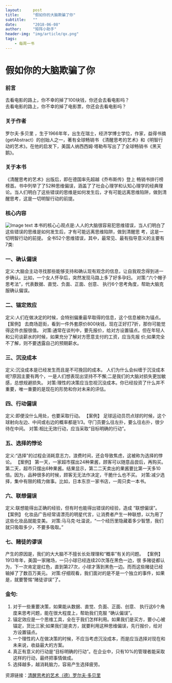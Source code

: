 ```yaml
---
layout:     post
title:      "假如你的大脑欺骗了你"
subtitle:   ""
date:       "2018-06-08"
author:     "矩阵小助手"
header-img: "img/article/qx.png"
tags:
    - 每周一书
---
```


# 假如你的大脑欺骗了你

### 前言
去看电影的路上，你不幸的掉了100块钱，你还会去看电影吗？<br>
去看电影的路上，你不幸的掉了电影票，你还会去看电影吗？

### 关于作者
罗尔夫·多⻉里 ，⽣于1966年年，出⽣在瑞⼠，经济学博士学位，作家，益得书摘(getAbstract）的创始⼈之一，著有全球畅销书 《清醒思考的艺术》和《明智行动的艺术》。在他的启发下，美国人纳⻄西姆·塔勒布写出了了全球畅销书《⿊天鹅》。
### 关于本书
《清醒思考的艺术》出版后，即在德国率先超越《乔布斯传》登上 畅销书排行榜榜首。书中列举了了52种思维偏误，涵盖了了社会⼼理学和认知⼼理学的经典理论。当⼈们明白了这些错误的思维是如何发生后，才有可能远离思维陷阱，做到清醒思考，这是⼀切明智行动的前提。
### 核心内容
![Image text](http://p9n1bl5yn.bkt.clouddn.com/qxsk.png)
本书的核⼼心观点是:⼈人的大脑很容易犯思维错误，当人们明⽩了这些错误的思维是如何发生后，才有可能远离思维陷阱，做到清醒思 考，这是一切明智⾏动的前提。
全书52个思维错误，其中，最常见、最有指导意义的主要有7类:
### 一、确认偏误
定义:大脑会主动寻找那些能够支持和确认现有观念的信息，让⾃我观念得到进一步确认。比如，⼀个女⼈怀孕后，突然发现⻢路上多了好多孕妇。
对策:“六个帽⼦思考法”，代表数据、直觉、负面、正面、创意、 执行6个思考角度，帮助大脑克服确认偏误。
### 二、锚定效应
定义:⼈们在做决定的时候，会特别偏重最早取得的信息，这个信息被称为锚点。
【案例】
去商场逛街，看到⼀件外套原价800块钱，现在正好打7折，那你可能觉得这件衣服很值。
对策:通常在谈判中，要先报价，给对⽅设置锚点。但在年轻人和公司谈薪水的时候，如果充分了解对方愿意支付的工资，应当先报 价;如果完全不了解，则不要透露⾃己的预期薪水。
### 三、沉没成本
定义:沉没成本是已经发生⽽且是不可挽回的成本。
⼈们为什么会纠缠于沉没成本呢?原因主要有两个，⼀是⼈们想表现出坚持不不懈;⼆是我们的大脑对损失更加敏感，总想规避损失。
对策:理性的决策应当忽视沉没成本。你已经投资了什么并不重要，唯一重要的是现在的形势和你对未来的评估。
### 四、行动偏误
定义:即便没什么用处，也要采取行动。 
【案例】
⾜球运动员罚点球的时候，这个球射向左边、中间或右边的概率都是1/3。守⻔员要么往左扑，要么往右扑，很少待在中间。
对策:相比⽆效行动，应当采取“⽬标明确的行动”。
### 五、选择的悖论
定义:“选择”的过程会消耗意志力，浪费时间，还会导致焦虑，这被称为选择的悖论。
【案例】
第⼀天，⼀家超市摆出24种果酱，顾客可以随意品尝后，再购买。 第⼆天，超市只摆出6种果酱。结果显示，第⼆二天卖出的果酱要⽐第一天多10倍。因为，品种很多的时候，顾客⽆无法作决定，干脆什么也不买。
对策:减少选择，集中有限的精力做事。⽐如，⽇本东京一家书店，⼀周只卖⼀本书。
### 六、联想偏误
定义:联想能得出正确的经验，但有时也能得出错误的经验，造成 “联想偏误”。
【案例】
化妆品广告经常请漂亮的明星代言，让消费者产⽣⼀种联想，以为⽤了这些化妆品就能变美。
对策:⻢马克·吐温说，“⼀个经历里隐藏着多少智慧，我们就只吸取多少，不要多吸取。”
### 七、赌徒的谬误
产生的原因是，我们的⼤大脑不不擅⻓长处理理和“概率”有关的问题。 
【案例】
1913年年，美国⼀家赌场，⼀只小球已经连续20次落在⿊色一边，很
多赌徒都认为，下一次肯定是红色，直到第27次，⼩球才落到黑色一边。⽽而这些赌徒已经输掉了了数百万美元。
对策:仔细观看，我们面对的是不是一个独⽴的事件，如果是，就要警惕“赌徒谬误”了。
### ⾦句:
1. 对于⼀些重要决策，如果能从数据、直觉、负面、正⾯、创意、 执行这6个⻆度来思考问题，能在很大程度上，帮助我们克服 “确认偏误”。
2. 锚定效应是一个思维工具，全在于我们怎样利用。如果我们是买方，要⼩⼼被锚定，货⽐三家;如果我们是卖方，就要利用这种思维偏误，先⾏报价，给对⽅设置锚点。
3. ⼀个理性的⼈在做决策的时候，不应当考虑沉没成本，⽽是应当选择对现在和未来说，收益最大的⽅案。
4. 真正有意义的行动是“⽬标明确的行动”。在企业中，只有10%的管理者能采取这样的行动，最终把事情做成。
5. 选择越多，越消耗脑力，容易产⽣选择疲劳。

资源链接：[清醒思考的艺术（德）罗尔夫·多贝里](http://p9n1bl5yn.bkt.clouddn.com/%E6%B8%85%E9%86%92%E6%80%9D%E8%80%83%E7%9A%84%E8%89%BA%E6%9C%AF%EF%BC%88%E5%BE%B7%EF%BC%89%E7%BD%97%E5%B0%94%E5%A4%AB%C2%B7%E5%A4%9A%E8%B4%9D%E9%87%8C.pdf)
